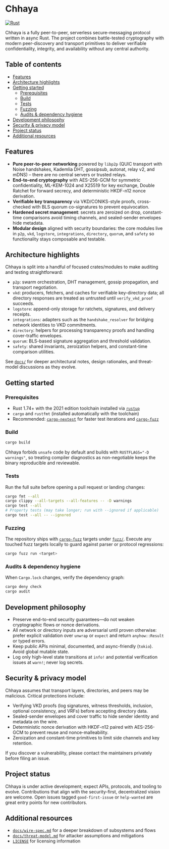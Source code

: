 # Chhaya

[![Rust](https://github.com/nomnomshark41/Chhaya/actions/workflows/rust.yml/badge.svg)](https://github.com/nomnomshark41/Chhaya/actions/workflows/rust.yml)

Chhaya is a fully peer-to-peer, serverless secure-messaging protocol written in async Rust. The project combines battle-tested
cryptography with modern peer-discovery and transport primitives to deliver verifiable confidentiality, integrity, and
availability without any central authority.

## Table of contents

- [Features](#features)
- [Architecture highlights](#architecture-highlights)
- [Getting started](#getting-started)
  - [Prerequisites](#prerequisites)
  - [Build](#build)
  - [Tests](#tests)
  - [Fuzzing](#fuzzing)
  - [Audits & dependency hygiene](#audits--dependency-hygiene)
- [Development philosophy](#development-philosophy)
- [Security & privacy model](#security--privacy-model)
- [Project status](#project-status)
- [Additional resources](#additional-resources)

## Features

- **Pure peer-to-peer networking** powered by `libp2p` (QUIC transport with Noise handshakes, Kademlia DHT, gossipsub,
  autonat, relay v2, and mDNS) – there are no central servers or trusted relays.
- **End-to-end cryptography** with AES-256-GCM for symmetric confidentiality, ML-KEM-1024 and X25519 for key exchange,
  Double Ratchet for forward secrecy, and deterministic HKDF-n12 nonce derivation.
- **Verifiable key transparency** via VKD/CONIKS-style proofs, cross-checked with BLS quorum co-signatures to prevent
  equivocation.
- **Hardened secret management**: secrets are zeroized on drop, constant-time comparisons avoid timing channels, and
  sealed-sender envelopes hide metadata.
- **Modular design** aligned with security boundaries: the core modules live in `p2p`, `vkd`, `logstore`, `integrations`,
  `directory`, `quorum`, and `safety` so functionality stays composable and testable.

## Architecture highlights

Chhaya is split into a handful of focused crates/modules to make auditing and testing straightforward:

- `p2p`: swarm orchestration, DHT management, gossip propagation, and transport negotiation.
- `vkd`: producers, fetchers, and caches for verifiable key-directory data; all directory responses are treated as
  untrusted until `verify_vkd_proof` succeeds.
- `logstore`: append-only storage for ratchets, signatures, and delivery receipts.
- `integrations`: adapters such as the `handshake_resolver` for bridging network identities to VKD commitments.
- `directory`: helpers for processing transparency proofs and handling cover-traffic envelopes.
- `quorum`: BLS-based signature aggregation and threshold validation.
- `safety`: shared invariants, zeroization helpers, and constant-time comparison utilities.

See [`docs/`](docs/) for deeper architectural notes, design rationales, and threat-model discussions as they evolve.

## Getting started

### Prerequisites

- Rust 1.74+ with the 2021 edition toolchain installed via [`rustup`](https://rustup.rs/)
- `cargo` and `rustfmt` (installed automatically with the toolchain)
- Recommended: [`cargo-nextest`](https://nexte.st/) for faster test iterations and [`cargo-fuzz`](https://github.com/rust-fuzz/cargo-fuzz)

### Build

```bash
cargo build
```

Chhaya forbids `unsafe` code by default and builds with `RUSTFLAGS="-D warnings"`, so treating compiler diagnostics as
non-negotiable keeps the binary reproducible and reviewable.

### Tests

Run the full suite before opening a pull request or landing changes:

```bash
cargo fmt --all
cargo clippy --all-targets --all-features -- -D warnings
cargo test --all
# Property tests (may take longer; run with --ignored if applicable)
cargo test --all -- --ignored
```

### Fuzzing

The repository ships with [`cargo-fuzz`](https://github.com/rust-fuzz/cargo-fuzz) targets under [`fuzz/`](fuzz/). Execute
any touched fuzz targets locally to guard against parser or protocol regressions:

```bash
cargo fuzz run <target>
```

### Audits & dependency hygiene

When `Cargo.lock` changes, verify the dependency graph:

```bash
cargo deny check
cargo audit
```

## Development philosophy

- Preserve end-to-end security guarantees—do not weaken cryptographic flows or nonce derivations.
- All network or directory inputs are adversarial until proven otherwise: prefer explicit validation over `unwrap` or
  `expect` and return `anyhow::Result` or typed errors.
- Keep public APIs minimal, documented, and async-friendly (`tokio`). Avoid global mutable state.
- Log only high-level state transitions at `info!` and potential verification issues at `warn!`; never log secrets.

## Security & privacy model

Chhaya assumes that transport layers, directories, and peers may be malicious. Critical protections include:

- Verifying VKD proofs (log signatures, witness thresholds, inclusion, optional consistency, and VRFs) before accepting
  directory data.
- Sealed-sender envelopes and cover traffic to hide sender identity and metadata on the wire.
- Deterministic nonce derivation with HKDF-n12 paired with AES-256-GCM to prevent reuse and nonce-malleability.
- Zeroization and constant-time primitives to limit side channels and key retention.

If you discover a vulnerability, please contact the maintainers privately before filing an issue.

## Project status

Chhaya is under active development; expect APIs, protocols, and tooling to evolve. Contributions that align with the
security-first, decentralized vision are welcome. Open issues tagged `good-first-issue` or `help-wanted` are great entry
points for new contributors.

## Additional resources

- [`docs/wire-spec.md`](docs/wire-spec.md) for a deeper breakdown of subsystems and flows
- [`docs/threat-model.md`](docs/threat-model.md) for attacker assumptions and mitigations
- [`LICENSE`](LICENSE) for licensing information

